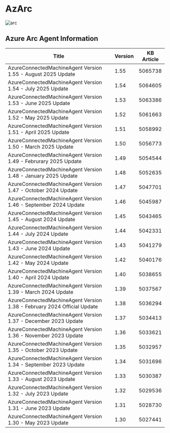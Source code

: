 # AzArc

![arc](https://github.com/pthoor/AzArc/assets/34333810/4e967768-61fa-4502-ab97-acfda2f01c97)


























































































































































































































































































<!-- AZURE_AGENT_INFO_START -->
## Azure Arc Agent Information
Title | Version | KB Article
---- | ------- | ----------
AzureConnectedMachineAgent Version 1.55 - August 2025 Update | 1.55 | 5065738
AzureConnectedMachineAgent Version 1.54 - July 2025 Update | 1.54 | 5064605
AzureConnectedMachineAgent Version 1.53 - June 2025 Update | 1.53 | 5063386
AzureConnectedMachineAgent Version 1.52 - May 2025 Update | 1.52 | 5061663
AzureConnectedMachineAgent Version 1.51 - April 2025 Update | 1.51 | 5058992
AzureConnectedMachineAgent Version 1.50 - March 2025 Update | 1.50 | 5056773
AzureConnectedMachineAgent Version 1.49 - Februrary 2025 Update | 1.49 | 5054544
AzureConnectedMachineAgent Version 1.48 - January 2025 Update | 1.48 | 5052635
AzureConnectedMachineAgent Version 1.47 - October 2024 Update | 1.47 | 5047701
AzureConnectedMachineAgent Version 1.46 - September 2024 Update | 1.46 | 5045987
AzureConnectedMachineAgent Version 1.45 - August 2024 Update | 1.45 | 5043465
AzureConnectedMachineAgent Version 1.44 - July 2024 Update | 1.44 | 5042331
AzureConnectedMachineAgent Version 1.43 - June 2024 Update | 1.43 | 5041279
AzureConnectedMachineAgent Version 1.42 - May 2024 Update | 1.42 | 5040176
AzureConnectedMachineAgent Version 1.40 - April 2024 Update | 1.40 | 5038655
AzureConnectedMachineAgent Version 1.39 - March 2024 Update | 1.39 | 5037567
AzureConnectedMachineAgent Version 1.38 - February 2024 Official Update | 1.38 | 5036294
AzureConnectedMachineAgent Version 1.37 - December 2023 Update | 1.37 | 5034413
AzureConnectedMachineAgent Version 1.36 - November 2023 Update | 1.36 | 5033621
AzureConnectedMachineAgent Version 1.35 - October 2023 Update | 1.35 | 5032957
AzureConnectedMachineAgent Version 1.34 - September 2023 Update | 1.34 | 5031696
AzureConnectedMachineAgent Version 1.33 - August 2023 Update | 1.33 | 5030387
AzureConnectedMachineAgent Version 1.32 - July 2023 Update | 1.32 | 5029536
AzureConnectedMachineAgent Version 1.31 - June 2023 Update | 1.31 | 5028730
AzureConnectedMachineAgent Version 1.30 - May 2023 Update | 1.30 | 5027441

<!-- AZURE_AGENT_INFO_END -->




















































































































































































































































































































































































































































































































































































